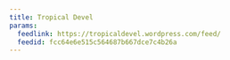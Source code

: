 ```yaml
---
title: Tropical Devel
params:
  feedlink: https://tropicaldevel.wordpress.com/feed/
  feedid: fcc64e6e515c564687b667dce7c4b26a
---
```

